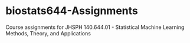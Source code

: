 # biostats644-Assignments
Course assignments for JHSPH 140.644.01 - Statistical Machine Learning Methods, Theory, and Applications
